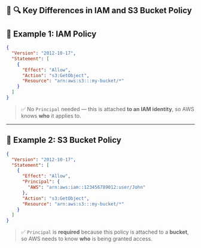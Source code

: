## 🧱 🔍 Key Differences in IAM and S3 Bucket Policy

## 🧾 Example 1: IAM Policy

```json
{
  "Version": "2012-10-17",
  "Statement": [
    {
      "Effect": "Allow",
      "Action": "s3:GetObject",
      "Resource": "arn:aws:s3:::my-bucket/*"
    }
  ]
}
```

> ✅ No `Principal` needed — this is attached **to an IAM identity**, so AWS knows **who** it applies to.

---

## 🧾 Example 2: S3 Bucket Policy

```json
{
  "Version": "2012-10-17",
  "Statement": [
    {
      "Effect": "Allow",
      "Principal": {
        "AWS": "arn:aws:iam::123456789012:user/John"
      },
      "Action": "s3:GetObject",
      "Resource": "arn:aws:s3:::my-bucket/*"
    }
  ]
}
```

> ✅ `Principal` is **required** because this policy is attached to a **bucket**, so AWS needs to know **who** is being granted access.